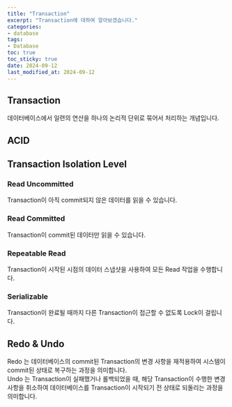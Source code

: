 ```yaml
---
title: "Transaction"
excerpt: "Transaction에 대하여 알아보겠습니다."
categories: 
- database
tags:
- Database
toc: true
toc_sticky: true
date: 2024-09-12
last_modified_at: 2024-09-12
---
```


## Transaction
데이터베이스에서 일련의 연산을 하나의 논리적 단위로 묶어서 처리하는 개념입니다.  

## ACID    

## Transaction Isolation Level
### Read Uncommitted
Transaction이 아직 commit되지 않은 데이터를 읽을 수 있습니다.      

### Read Committed
Transaction이 commit된 데이터만 읽을 수 있습니다. 

### Repeatable Read
Transaction이 시작된 시점의 데이터 스냅샷을 사용하여 모든 Read 작업을 수행합니다.   

### Serializable
Transaction이 완료될 때까지 다른 Transaction이 접근할 수 없도록 Lock이 걸립니다.
  
## Redo & Undo
Redo 는 데이터베이스의 commit된 Transaction의 변경 사항을 재적용하여 시스템이 commit된 상태로 복구하는 과정을 의미합니다.  
Undo 는 Transaction이 실패했거나 롤백되었을 때, 해당 Transaction이 수행한 변경 사항을 취소하여 데이터베이스를 Transaction이 시작되기 전 상태로 되돌리는 과정을 의미합니다.  